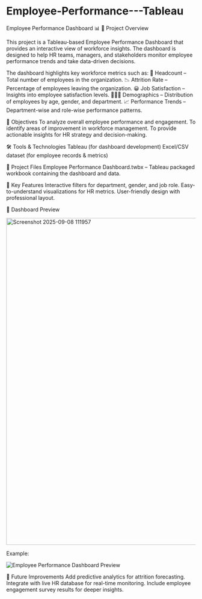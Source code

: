 # Employee-Performance---Tableau 

Employee Performance Dashboard 📊
📌 Project Overview

This project is a Tableau-based Employee Performance Dashboard that provides an interactive view of workforce insights. The dashboard is designed to help HR teams, managers, and stakeholders monitor employee performance trends and take data-driven decisions.

The dashboard highlights key workforce metrics such as:
👥 Headcount – Total number of employees in the organization.
📉 Attrition Rate – Percentage of employees leaving the organization.
😀 Job Satisfaction – Insights into employee satisfaction levels.
🧑‍🤝‍🧑 Demographics – Distribution of employees by age, gender, and department.
📈 Performance Trends – Department-wise and role-wise performance patterns.

🎯 Objectives
To analyze overall employee performance and engagement.
To identify areas of improvement in workforce management.
To provide actionable insights for HR strategy and decision-making.

🛠 Tools & Technologies
Tableau (for dashboard development)
Excel/CSV dataset (for employee records & metrics)

📂 Project Files
Employee Performance Dashboard.twbx – Tableau packaged workbook containing the dashboard and data.

🚀 Key Features
Interactive filters for department, gender, and job role.
Easy-to-understand visualizations for HR metrics.
User-friendly design with professional layout.

📸 Dashboard Preview

<img width="1550" height="869" alt="Screenshot 2025-09-08 111957" src="https://github.com/user-attachments/assets/d5a9da69-0a5a-4006-9439-82982bb79166" />


Example:

![Employee Performance Dashboard Preview](dashboard_preview.png)

🔮 Future Improvements
Add predictive analytics for attrition forecasting.
Integrate with live HR database for real-time monitoring.
Include employee engagement survey results for deeper insights.
